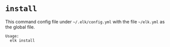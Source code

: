 # `install`

This command config file under `~/.elk/config.yml` with the file `~/elk.yml` as the global file.

```
Usage: 
  elk install
```